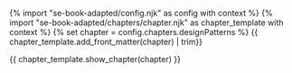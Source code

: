 {% import "se-book-adapted/config.njk" as config with context %}
{% import "se-book-adapted/chapters/chapter.njk" as chapter_template with context %}
{% set chapter = config.chapters.designPatterns %}
<frontmatter>
{{ chapter_template.add_front_matter(chapter) | trim}}
</frontmatter>

{{ chapter_template.show_chapter(chapter) }}